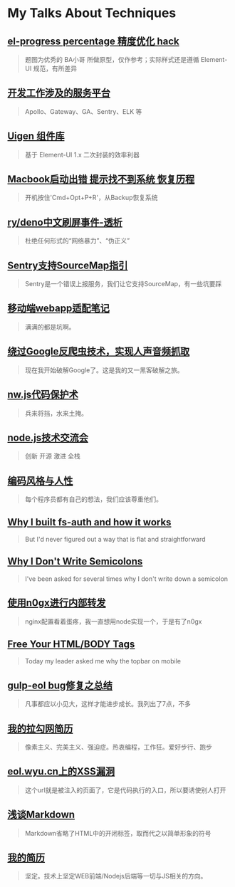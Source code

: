 # My Talks About Techniques

## [el-progress percentage 精度优化 hack](2019/03/el-progress-precision-fix.md)

> 题图为优秀的 BA小哥 所做原型，仅作参考；实际样式还是遵循 Element-UI 规范，有所差异

## [开发工作涉及的服务平台](2018/08/service-platforms/)

> Apollo、Gateway、GA、Sentry、ELK 等

## [Uigen 组件库](2018/06/uigen-lib/)

> 基于 Element-UI 1.x 二次封装的效率利器

## [Macbook启动出错 提示找不到系统 恢复历程](2018/06/macbook-recovery/)

> 开机按住'Cmd+Opt+P+R'，从Backup恢复系统

## [ry/deno中文刷屏事件-透析](2018/06/ry-deno-scandal/)

> 杜绝任何形式的“网络暴力”、“伪正义”

## [Sentry支持SourceMap指引](2017/07/sentry-sourcemap-guide.md)

> Sentry是一个错误上报服务，我们让它支持SourceMap，有一些坑要踩

## [移动端webapp适配笔记](2017/06/mobile-webapp-issues.md)

> 满满的都是坑啊。

## [绕过Google反爬虫技术，实现人声音频抓取](2017/03/hack-google-translate/)

> 现在我开始破解Google了。这是我的又一黑客破解之旅。

## [nw.js代码保护术](2016/01/nwjs-code-protection/)

> 兵来将挡，水来土掩。

## [node.js技术交流会](2015/08/nodejs-talk/)

> 创新 开源 激进 全栈

## [编码风格与人性](2015/08/coding-style.md)

> 每个程序员都有自己的想法，我们应该尊重他们。

## [Why I built fs-auth and how it works](2015/01/fs-auth.md)

> But I'd never figured out a way that is flat and straightforward

## [Why I Don't Write Semicolons](2015/01/why-no-semicolon.md)

> I've been asked for several times why I don't write down a semicolon

## [使用n0gx进行内部转发](2015/01/use-n0gx.md)

> nginx配置看着蛋疼，我一直想用node实现一个，于是有了n0gx

## [Free Your HTML/BODY Tags](2014/10/free-your-html-body-tags.md)

> Today my leader asked me why the topbar on mobile

## [gulp-eol bug修复之总结](2014/09/gulp-eol-bug.md)

> 凡事都应以小见大，这样才能进步成长。我列出了7点，不多

## [我的拉勾网简历](2014/08/lagou-resume.md)

> 像素主义、完美主义、强迫症。热衷编程，工作狂。爱好步行、跑步

## [eol.wyu.cn上的XSS漏洞](2014/06/eol-wyu-cn-xss.md)

> 这个url就是被注入的页面了，它是代码执行的入口，所以要诱使别人打开

## [浅谈Markdown](2014/05/markdown-talk.md)

> Markdown省略了HTML中的开闭标签，取而代之以简单形象的符号

## [我的简历](2014/05/my-resume.md)

> 坚定。技术上坚定WEB前端/Nodejs后端等一切与JS相关的方向。
